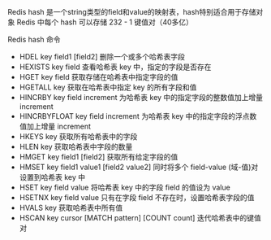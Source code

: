 Redis hash 是一个string类型的field和value的映射表，hash特别适合用于存储对象
Redis 中每个 hash 可以存储 232 - 1 键值对（40多亿）

Redis hash 命令
- HDEL key field1 [field2] 删除一个或多个哈希表字段
- HEXISTS key field 查看哈希表 key 中，指定的字段是否存在
- HGET key field 获取存储在哈希表中指定字段的值
- HGETALL key 获取在哈希表中指定 key 的所有字段和值
- HINCRBY key field increment 为哈希表 key 中的指定字段的整数值加上增量 increment 
- HINCRBYFLOAT key field increment 为哈希表 key 中的指定字段的浮点数值加上增量 increment
- HKEYS key 获取所有哈希表中的字段
- HLEN key 获取哈希表中字段的数量
- HMGET key field1 [field2] 获取所有给定字段的值
- HMSET key field1 value1 [field2 value2] 同时将多个 field-value (域-值)对设置到哈希表 key 中
- HSET key field value 将哈希表 key 中的字段 field 的值设为 value
- HSETNX key field value 只有在字段 field 不存在时，设置哈希表字段的值
- HVALS key 获取哈希表中所有值
- HSCAN key cursor [MATCH pattern] [COUNT count] 迭代哈希表中的键值对
